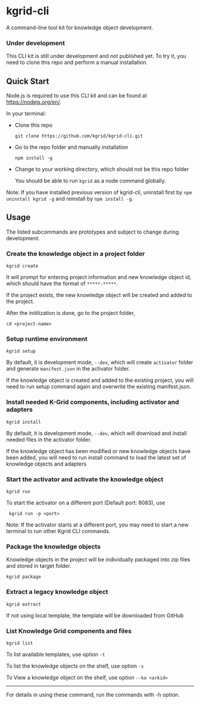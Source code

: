 # kgrid-cli

A command-line tool kit for knowledge object development.

### Under development

This CLI kit is still under development and not published yet. To try it, you need to clone this repo and perform a manual installation.

## Quick Start

Node.js is required to use this CLI kit and can be found at https://nodejs.org/en/.

In your terminal:
- Clone this repo

    ```git clone https://github.com/kgrid/kgrid-cli.git```

- Go to the repo folder and manually installation

    ```npm install -g```

- Change to your working directory, which should not be this repo folder

    You should be able to run `kgrid` as a node command globally.

Note: If you have installed previous version of kgrid-cli, uninstall first by `npm uninstall kgrid -g` and reinstall by `npm install -g`.


## Usage

The listed subcommands are prototypes and subject to change during development.


### Create the knowledge object in a project folder

`kgrid create `

It will prompt for entering project information and new knowledge object id, which should have the format of `*****-*****`.

If the project exists, the new knowledge object will be created and added to the project.

After the initilization is done, go to the project folder,

`cd <project-name>`



### Setup runtime environment

``` kgrid setup ```

By default, it is development mode, `--dev`, which will create `activator` folder and generate `manifest.json` in the activator folder.

If the knowledge object is created and added to the existing project, you will need to run setup command again and overwrite the existing manifest.json.



### Install needed K-Grid components, including activator and adapters

``` kgrid install ```

By default, it is development mode, `--dev`, which will download and install needed files in the activator folder.

If the knowledge object has been modified or new knowledge objects have been added, you will need to run install command to load the latest set of knowledge objects and adapters



### Start the activator and activate the knowledge object

``` kgrid run ```

To start the activator on a different port (Default port: 8083), use

``` kgrid run -p <port>```

Note: If the activator starts at a different port, you may need to start a new terminal to run other Kgrid CLI commands.



### Package the knowledge objects

Knowledge objects in the project will be individually packaged into zip files and stored in target folder.

``` kgrid package ```



### Extract a legacy knowledge object

``` kgrid extract ```

If not using local template, the template will be downloaded from GitHub




### List Knowledge Grid components and files

``` kgrid list ```

To list available templates, use option `-t`

To list  the knowledge objects on the shelf, use option `-s`

To View a knowledge object on the shelf, use option `--ko <arkid>`


---

For details in using these command, run the commands with -h option.

